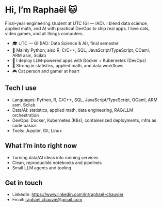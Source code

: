 # Hi, I’m Raphaël 🐱

Final-year engineering student at UTC (GI — IAD). I blend data science, applied math, and AI with practical DevOps to ship real apps.
I love cats, video games, and all things computers.

- 🎓 UTC — GI (IAD: Data Science & AI), final semester
- 🐍 Mainly Python; also R, C/C++, SQL, JavaScript/TypeScript, OCaml, ARM asm, Scilab
- 🚀 I deploy LLM-powered apps with Docker + Kubernetes (DevOps)
- 🧮 Strong in statistics, applied math, and data workflows
- 🎮 Cat person and gamer at heart

## Tech I use
- Languages: Python, R, C/C++, SQL, JavaScript/TypeScript, OCaml, ARM asm, Scilab
- Data/AI: statistics, applied math, data engineering, RAG/LLM orchestration
- DevOps: Docker, Kubernetes (K8s), containerized deployments, infra as code basics
- Tools: Jupyter, Git, Linux

## What I’m into right now
- Turning data/AI ideas into running services
- Clean, reproducible notebooks and pipelines
- Small LLM agents and tooling

## Get in touch
- LinkedIn: https://www.linkedin.com/in/raphael-chauvier
- Email: raphael.chauvie@gmail.com
